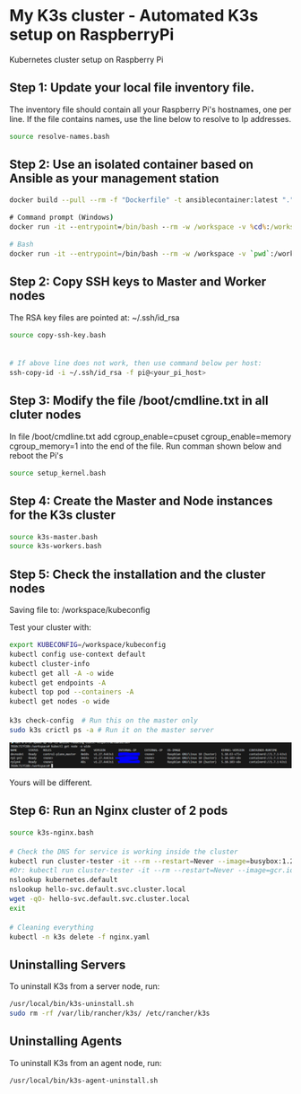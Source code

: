 # My K3s cluster - Automated K3s setup on RaspberryPi
Kubernetes cluster setup on Raspberry Pi


## Step 1: Update your local file inventory file.
The inventory file should contain all your Raspberry Pi's hostnames, one per line. If the file contains names, use the line below to resolve to Ip addresses.

```bash
source resolve-names.bash
```
## Step 2: Use an isolated container based on Ansible as your management station
```bash
docker build --pull --rm -f "Dockerfile" -t ansiblecontainer:latest "."
```



```cmd
# Command prompt (Windows)
docker run -it --entrypoint=/bin/bash --rm -w /workspace -v %cd%:/workspace ansiblecontainer
```

```bash
# Bash
docker run -it --entrypoint=/bin/bash --rm -w /workspace -v `pwd`:/workspace ansiblecontainer
```

## Step 2: Copy SSH keys to Master and Worker nodes
The RSA key files are pointed at: ~/.ssh/id_rsa 
```bash
source copy-ssh-key.bash


# If above line does not work, then use command below per host:
ssh-copy-id -i ~/.ssh/id_rsa -f pi@<your_pi_host>
``` 

## Step 3: Modify the file /boot/cmdline.txt in all cluter nodes
In file /boot/cmdline.txt add cgroup_enable=cpuset cgroup_enable=memory cgroup_memory=1 into the end of the file.
Run comman shown below and reboot the Pi's

```bash
source setup_kernel.bash
```

## Step 4: Create the Master and Node instances for the K3s cluster
```bash
source k3s-master.bash
source k3s-workers.bash
```
## Step 5: Check the installation and the cluster nodes
Saving file to: /workspace/kubeconfig

Test your cluster with:
```bash
export KUBECONFIG=/workspace/kubeconfig
kubectl config use-context default
kubectl cluster-info
kubectl get all -A -o wide
kubectl get endpoints -A
kubectl top pod --containers -A
kubectl get nodes -o wide

k3s check-config  # Run this on the master only
sudo k3s crictl ps -a # Run it on the master server
```

![image info](k3s-ready.PNG)

Yours will be different.


## Step 6: Run an Nginx cluster of 2 pods
```bash
source k3s-nginx.bash

# Check the DNS for service is working inside the cluster
kubectl run cluster-tester -it --rm --restart=Never --image=busybox:1.28
#Or: kubectl run cluster-tester -it --rm --restart=Never --image=gcr.io/kubernetes-e2e-test-images/dnsutils:1.3
nslookup kubernetes.default
nslookup hello-svc.default.svc.cluster.local
wget -qO- hello-svc.default.svc.cluster.local
exit

# Cleaning everything
kubectl -n k3s delete -f nginx.yaml

```


## Uninstalling Servers
To uninstall K3s from a server node, run:

```bash
/usr/local/bin/k3s-uninstall.sh
sudo rm -rf /var/lib/rancher/k3s/ /etc/rancher/k3s
```

## Uninstalling Agents
To uninstall K3s from an agent node, run:
```bash
/usr/local/bin/k3s-agent-uninstall.sh
```
